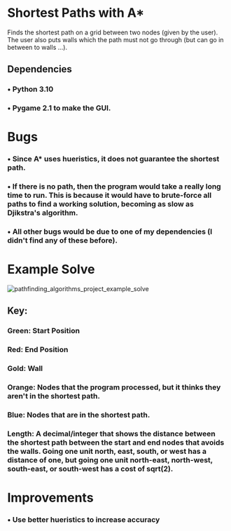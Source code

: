 # Shortest Paths with A*
Finds the shortest path on a grid between two nodes (given by the user). The user also puts walls which the path must not go through (but can go in between to walls ...).

## Dependencies
### • Python 3.10

### • Pygame 2.1 to make the GUI.

# Bugs
### • Since A* uses hueristics, **it does not guarantee the shortest path**. 

### • If there is no path, then the program would take a really long time to run. This is because it would have to brute-force all paths to find a working solution, becoming as slow as Djikstra's algorithm.

### • All other bugs would be due to one of my dependencies (I didn't find any of these before).

# Example Solve
![pathfinding_algorithms_project_example_solve](https://user-images.githubusercontent.com/77818951/185023562-d0139cf4-325f-4aeb-aeee-ccfa5c2c8a71.png)


## Key:

### Green: Start Position

### Red: End Position

### Gold: Wall

### Orange: Nodes that the program processed, but it thinks they aren't in the shortest path.

### Blue: Nodes that are in the shortest path.

### Length: A decimal/integer that shows the distance between the shortest path between the start and end nodes that avoids the walls. Going one unit north, east, south, or west has a distance of one, but going one unit north-east, north-west, south-east, or south-west has a cost of sqrt(2).

# Improvements
### • Use better hueristics to increase accuracy
